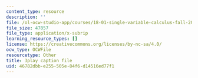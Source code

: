 ```yaml
---
content_type: resource
description: ''
file: /ol-ocw-studio-app/courses/18-01-single-variable-calculus-fall-2006/46782dbbe255505e84f6d14516ed77f1_hjZhPczMkL4.vtt
file_size: 47857
file_type: application/x-subrip
learning_resource_types: []
license: https://creativecommons.org/licenses/by-nc-sa/4.0/
ocw_type: OCWFile
resourcetype: Other
title: 3play caption file
uid: 46782dbb-e255-505e-84f6-d14516ed77f1
---
```

